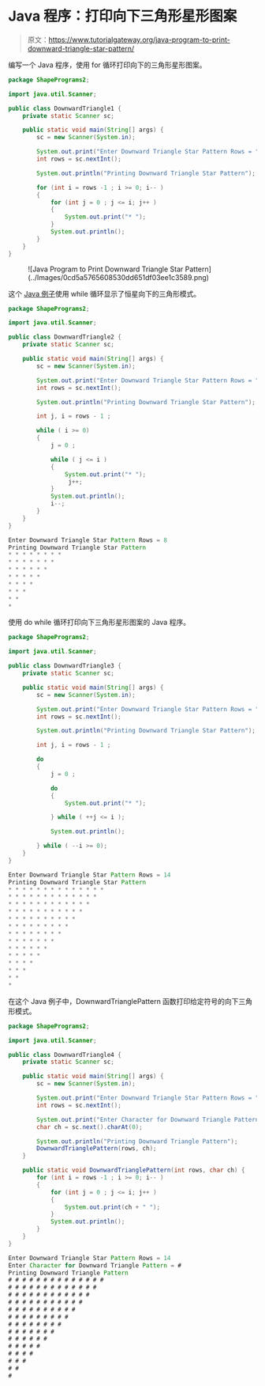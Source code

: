 # Java 程序：打印向下三角形星形图案

> 原文：<https://www.tutorialgateway.org/java-program-to-print-downward-triangle-star-pattern/>

编写一个 Java 程序，使用 for 循环打印向下的三角形星形图案。

```java
package ShapePrograms2;

import java.util.Scanner;

public class DownwardTriangle1 {
	private static Scanner sc;

	public static void main(String[] args) {
		sc = new Scanner(System.in);

		System.out.print("Enter Downward Triangle Star Pattern Rows = ");
		int rows = sc.nextInt();

		System.out.println("Printing Downward Triangle Star Pattern");

		for (int i = rows -1 ; i >= 0; i-- ) 
		{
			for (int j = 0 ; j <= i; j++ ) 
			{
				System.out.print("* ");
			}
			System.out.println();
		}
	}
}
```

<figure class="wp-block-image size-large">![Java Program to Print Downward Triangle Star Pattern](../Images/0cd5a5765608530dd651df03ee1c3589.png)</figure>

这个 [Java 例子](https://www.tutorialgateway.org/learn-java-programs/)使用 while 循环显示了恒星向下的三角形模式。

```java
package ShapePrograms2;

import java.util.Scanner;

public class DownwardTriangle2 {
	private static Scanner sc;

	public static void main(String[] args) {
		sc = new Scanner(System.in);

		System.out.print("Enter Downward Triangle Star Pattern Rows = ");
		int rows = sc.nextInt();

		System.out.println("Printing Downward Triangle Star Pattern");

		int j, i = rows - 1 ;

		while ( i >= 0) 
		{
			j = 0 ;

			while ( j <= i ) 
			{
				System.out.print("* ");
				 j++;
			}
			System.out.println();
			i--;
		}
	}
}
```

```java
Enter Downward Triangle Star Pattern Rows = 8
Printing Downward Triangle Star Pattern
* * * * * * * * 
* * * * * * * 
* * * * * * 
* * * * * 
* * * * 
* * * 
* * 
* 
```

使用 do while 循环打印向下三角形星形图案的 Java 程序。

```java
package ShapePrograms2;

import java.util.Scanner;

public class DownwardTriangle3 {
	private static Scanner sc;

	public static void main(String[] args) {
		sc = new Scanner(System.in);

		System.out.print("Enter Downward Triangle Star Pattern Rows = ");
		int rows = sc.nextInt();

		System.out.println("Printing Downward Triangle Star Pattern");

		int j, i = rows - 1 ;

		do
		{
			j = 0 ;

			do
			{
				System.out.print("* ");

			} while ( ++j <= i );

			System.out.println();

		} while ( --i >= 0);
	}
}
```

```java
Enter Downward Triangle Star Pattern Rows = 14
Printing Downward Triangle Star Pattern
* * * * * * * * * * * * * * 
* * * * * * * * * * * * * 
* * * * * * * * * * * * 
* * * * * * * * * * * 
* * * * * * * * * * 
* * * * * * * * * 
* * * * * * * * 
* * * * * * * 
* * * * * * 
* * * * * 
* * * * 
* * * 
* * 
*
```

在这个 Java 例子中，DownwardTrianglePattern 函数打印给定符号的向下三角形模式。

```java
package ShapePrograms2;

import java.util.Scanner;

public class DownwardTriangle4 {
	private static Scanner sc;

	public static void main(String[] args) {
		sc = new Scanner(System.in);

		System.out.print("Enter Downward Triangle Star Pattern Rows = ");
		int rows = sc.nextInt();

		System.out.print("Enter Character for Downward Triangle Pattern = ");
		char ch = sc.next().charAt(0);

		System.out.println("Printing Downward Triangle Pattern");
		DownwardTrianglePattern(rows, ch);
	}

	public static void DownwardTrianglePattern(int rows, char ch) {
		for (int i = rows -1 ; i >= 0; i-- ) 
		{
			for (int j = 0 ; j <= i; j++ ) 
			{
				System.out.print(ch + " ");
			}
			System.out.println();
		}
	}
}
```

```java
Enter Downward Triangle Star Pattern Rows = 14
Enter Character for Downward Triangle Pattern = #
Printing Downward Triangle Pattern
# # # # # # # # # # # # # # 
# # # # # # # # # # # # # 
# # # # # # # # # # # # 
# # # # # # # # # # # 
# # # # # # # # # # 
# # # # # # # # # 
# # # # # # # # 
# # # # # # # 
# # # # # # 
# # # # # 
# # # # 
# # # 
# # 
# 
```